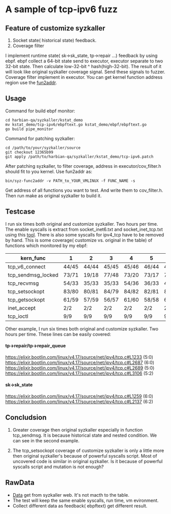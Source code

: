 # A sample of tcp-ipv6 fuzz

## Feature of customize syzkaller
1. Socket state( historical state) feedback.
2. Coverage filter

I implement runtime state( sk->sk_state, tp->repair ...) feedback by using ebpf. ebpf collect a 64-bit state send to executor, executor separate to two 32-bit state. Then calculate low-32-bit ^ hash(high-32-bit). The result of it will look like original syzkaller coverage signal. Send these signals to fuzzer. Coverage filter implement in executor. You can get kernel function address region use the [fun2addr](https://github.com/hardenedlinux/harbian-qa/blob/master/syz_patch/fun2addr.go).

## Usage  
Command for build ebpf monitor:
```  
cd harbian-qa/syzkaller/kstat_demo
mv kstat_demo/tcp-ipv6/ebpftext.go kstat_demo/ebpf/ebpftext.go
go build pipe_monitor
```  
Command for patching syzkaller:
```  
cd /path/to/your/syzkaller/source
git checkout 12365b99
git apply /path/to/harbian-qa/syzkaller/kstat_demo/tcp-ipv6.patch
```
After patching syzkaller, to filter coverage, address in executor/cov_filter.h should fit to you kernel. Use fun2addr as:
```  
bin/syz-func2addr -v PATH_to_YOUR_VMLINUX -f FUNC_NAME -s
```
Get address of all functions you want to test. And write them to cov_filter.h. Then run make as original syzkaller to build it.

## Testcase
I run six times both original and customize syzkaller. Two hours per time. The enable syscalls is extract from socket_inet6.txt and socket_inet_tcp.txt using this [tool](https://github.com/hardenedlinux/harbian-qa/blob/master/syz_patch/extract_syscall_names_from_prog.py). There is also some syscalls for ipv4_tcp have to be removed by hand.
This is some coverage( customize vs. original in the table) of functions which monitored by my ebpf:  

|kern_func | 1 | 2 | 3 | 4 | 5 | 6 |  
| -------- | - | - | - | - | - | - |  
| tcp_v6_connect | 44/45 | 44/44 | 45/45 | 45/46 | 46/44 | 45/45 |  
| tcp_sendmsg_locked | 73/71 | 19/18 | 77/48 | 73/20 | 73/17 | 72/20 |  
| tcp_recvmsg | 54/33 | 35/33 | 35/33 | 54/36 | 36/33 | 48/36 |  
| tcp_setsockopt | 83/80 | 80/81 | 84/79 | 84/82 | 82/81 | 84/83 |  
| tcp_getsockopt | 61/59 | 57/59 | 56/57 | 61/60 | 58/58 | 60/58 |  
| inet_accept | 2/2 | 2/2 | 2/2 | 2/2 | 2/2 | 2/2 |  
| tcp_ioctl | 9/9 | 9/9 | 9/9 | 9/9 | 9/9 | 9/9 |

Other example, I run six times both original and customize syzkaller. Two hours per time. These lines can be easily covered:  
#### tp->repair/tp->repair_queue
https://elixir.bootlin.com/linux/v4.17/source/net/ipv4/tcp.c#L1233 (5:0)
https://elixir.bootlin.com/linux/v4.17/source/net/ipv4/tcp.c#L2687 (6:0)
https://elixir.bootlin.com/linux/v4.17/source/net/ipv4/tcp.c#L2689 (5:0)
https://elixir.bootlin.com/linux/v4.17/source/net/ipv4/tcp.c#L3106 (5:2)

#### sk->sk_state
https://elixir.bootlin.com/linux/v4.17/source/net/ipv4/tcp.c#L1259 (6:0)
https://elixir.bootlin.com/linux/v4.17/source/net/ipv4/tcp.c#L2137 (6:2)

## Concludsion
1. Greater coverage then original syzkaller especially in function tcp_sendmsg. It is because historical state and nested condition. We can see in the second example.

2. The tcp_setsockopt coverage of customize syzkaller is only a little more then original syzkaller's because of powerful syscalls script. Most of uncovered code is similar in original syzkaller. Is it because of powerful syscalls script and mutation is not enough?

## RawData
* [Data](data.zip) get from syzkaller web. It's not macth to the table.
* The test will keep the same enable syscalls, run time, vm evironment.
* Collect different data as feedback( ebpftext) get different result.
